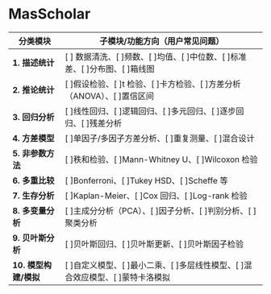 # MasScholar

| 分类模块              | 子模块/功能方向（用户常见问题）                                               |
| --------------------- | ----------------------------------------------------------------------------- |
| **1. 描述统计**       | [ ] 数据清洗、[ ]频数、[ ]均值、[ ]中位数、[ ]标准差、[ ]分布图、[ ]箱线图    |
| **2. 推论统计**       | [ ]假设检验、[ ]t 检验、[ ]卡方检验、[ ]方差分析（ANOVA）、[ ]置信区间        |
| **3. 回归分析**       | [ ]线性回归、[ ]逻辑回归、[ ]多元回归、[ ]逐步回归、[ ]残差分析               |
| **4. 方差模型**       | [ ]单因子/多因子方差分析、[ ]重复测量、[ ]混合设计                            |
| **5. 非参数方法**     | [ ]秩和检验、[ ]Mann-Whitney U、[ ]Wilcoxon 检验                              |
| **6. 多重比较**       | [ ]Bonferroni、[ ]Tukey HSD、[ ]Scheffe 等                                    |
| **7. 生存分析**       | [ ]Kaplan-Meier、[ ]Cox 回归、[ ]Log-rank 检验                                |
| **8. 多变量分析**     | [ ]主成分分析（PCA）、[ ]因子分析、[ ]判别分析、[ ]聚类分析                   |
| **9. 贝叶斯分析**     | [ ]贝叶斯回归、[ ]贝叶斯更新、[ ]贝叶斯因子检验                               |
| **10. 模型构建/模拟** | [ ]自定义模型、[ ]最小二乘、[ ]多层线性模型、[ ]混合效应模型、[ ]蒙特卡洛模拟 |
